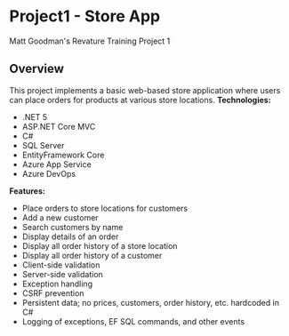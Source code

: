 # Project1 - Store App
Matt Goodman's Revature Training Project 1

<h2>Overview</h2>
This project implements a basic web-based store application where users can place orders for products at various store locations.
<strong>Technologies:</strong>
<ul>
  <li>.NET 5</li>
  <li>ASP.NET Core MVC</li>
  <li>C#</li>
  <li>SQL Server</li>
  <li>EntityFramework Core</li>
  <li>Azure App Service</li>
  <li>Azure DevOps</li>
</ul>
<strong>Features:</strong>
<ul>
  <li>Place orders to store locations for customers</li>
  <li>Add a new customer</li>
  <li>Search customers by name</li>
  <li>Display details of an order</li>
  <li>Display all order history of a store location</li>
  <li>Display all order history of a customer</li>
  <li>Client-side validation</li>
  <li>Server-side validation</li>
  <li>Exception handling</li>
  <li>CSRF prevention</li>
  <li>Persistent data; no prices, customers, order history, etc. hardcoded in C#</li>
  <li>Logging of exceptions, EF SQL commands, and other events</li>
</ul>
